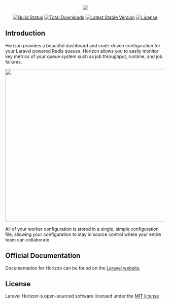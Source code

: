 <p align="center"><img src="https://laravel.com/assets/img/components/logo-horizon.svg"></p>

<p align="center">
<a href="https://travis-ci.org/laravel/horizon"><img src="https://travis-ci.org/laravel/horizon.svg" alt="Build Status"></a>
<a href="https://packagist.org/packages/laravel/horizon"><img src="https://poser.pugx.org/laravel/horizon/d/total.svg" alt="Total Downloads"></a>
<a href="https://packagist.org/packages/laravel/horizon"><img src="https://poser.pugx.org/laravel/horizon/v/stable.svg" alt="Latest Stable Version"></a>
<a href="https://packagist.org/packages/laravel/horizon"><img src="https://poser.pugx.org/laravel/horizon/license.svg" alt="License"></a>
</p>

## Introduction

Horizon provides a beautiful dashboard and code-driven configuration for your Laravel powered Redis queues. Horizon allows you to easily monitor key metrics of your queue system such as job throughput, runtime, and job failures.

<p align="center">
<img src="https://res.cloudinary.com/dtfbvvkyp/image/upload/v1537195039/photos/Test.png" width="600" height="481">
</p>

All of your worker configuration is stored in a single, simple configuration file, allowing your configuration to stay in source control where your entire team can collaborate.

## Official Documentation

Documentation for Horizon can be found on the [Laravel website](https://laravel.com/docs/horizon).

## License

Laravel Horizon is open-sourced software licensed under the [MIT license](https://opensource.org/licenses/MIT)
